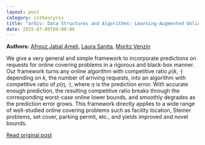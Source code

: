 ```yaml
---
layout: post
category: cstheoryrss
title: "arXiv: Data Structures and Algorithms: Learning-Augmented Online Covering Problems"
date: 2025-07-09T00:00:00
---
```


**Authors:** [Afrouz Jabal Ameli](https://dblp.uni-trier.de/search?q=Afrouz+Jabal+Ameli), [Laura Sanita](https://dblp.uni-trier.de/search?q=Laura+Sanita), [Moritz Venzin](https://dblp.uni-trier.de/search?q=Moritz+Venzin)

We give a very general and simple framework to incorporate predictions on
requests for online covering problems in a rigorous and black-box manner. Our
framework turns any online algorithm with competitive ratio $\rho(k, \cdot)$
depending on $k$, the number of arriving requests, into an algorithm with
competitive ratio of $\rho(\eta, \cdot)$, where $\eta$ is the prediction error.
With accurate enough prediction, the resulting competitive ratio breaks through
the corresponding worst-case online lower bounds, and smoothly degrades as the
prediction error grows. This framework directly applies to a wide range of
well-studied online covering problems such as facility location, Steiner
problems, set cover, parking permit, etc., and yields improved and novel
bounds.

[Read original post](http://arxiv.org/abs/2507.06032v1)
